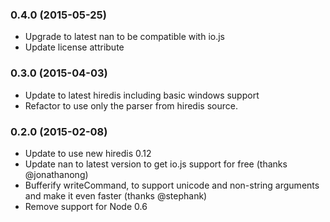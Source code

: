 ### 0.4.0 (2015-05-25)

* Upgrade to latest nan to be compatible with io.js
* Update license attribute

### 0.3.0 (2015-04-03)

* Update to latest hiredis including basic windows support
* Refactor to use only the parser from hiredis source.

### 0.2.0 (2015-02-08)

* Update to use new hiredis 0.12
* Update nan to latest version to get io.js support for free (thanks @jonathanong)
* Bufferify writeCommand, to support unicode and non-string arguments and make it even faster (thanks @stephank)
* Remove support for Node 0.6

